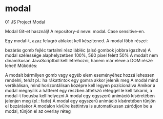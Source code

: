 # modal
01 JS Project Modal

Modal
Git-et használj! A repository-d neve: modal. Case sensitive-en.

Egy modal-t, azaz felugró ablakot kell készítened.
A modal főbb részei: 



bezárás gomb
fejléc
tartalmi rész
lábléc (alsó gombok jobbra igazítva)
A modal szélessége alaphelyzetben 100%, 560 pixel felett 50%
A modalt nem dinamikusan JavaScriptből kell létrehozni, hanem már eleve a DOM része lehet!
Működés:

A modalt bármilyen gomb vagy egyéb elem eseményéhez hozzá lehessen rendelni, tehát pl.: ha rákattintok egy gomra akkor jelenik meg
A modal mind vertikálisan, mind horizontálisan középre kell legyen pozícionálva
Amikor a modal megnyílik a hátteret egy részben áttetsző réteggel le kell takarni, a modal-t focusba kell helyezni
A modal egy egyszerű animáció kíséretében jelenjen meg (pl.: fade)
A modal egy egyszerű animáció kíséretében tűnjön el bezáráskor
A modalon kívülre kattintva is automatikusan záródjon be a modal, tűnjön el az overlay réteg
